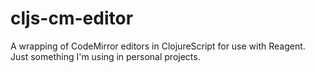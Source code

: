 # cljs-cm-editor

A wrapping of CodeMirror editors in ClojureScript for use with Reagent. Just something I'm using in personal projects. 